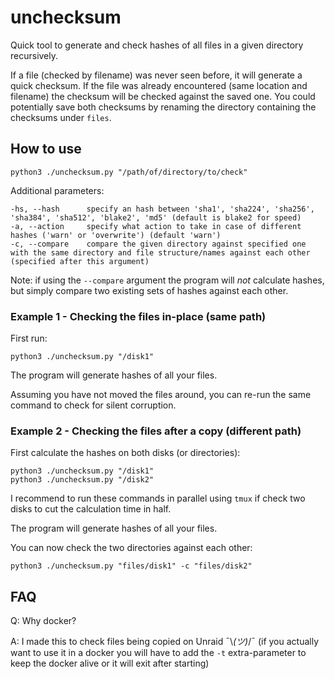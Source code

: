 # unchecksum

Quick tool to generate and check hashes of all files in a given directory recursively.

If a file (checked by filename) was never seen before, it will generate a quick checksum. If the file was already encountered (same location and filename) the checksum will be checked against the saved one. You could potentially save both checksums by renaming the directory containing the checksums under `files`.

## How to use
```
python3 ./unchecksum.py "/path/of/directory/to/check"
```

Additional parameters:
```
-hs, --hash      specify an hash between 'sha1', 'sha224', 'sha256', 'sha384', 'sha512', 'blake2', 'md5' (default is blake2 for speed)
-a, --action     specify what action to take in case of different hashes ('warn' or 'overwrite') (default 'warn')
-c, --compare    compare the given directory against specified one with the same directory and file structure/names against each other (specified after this argument)
```
Note: if using the `--compare` argument the program will *not* calculate hashes, but simply compare two existing sets of hashes against each other.

### Example 1 - Checking the files in-place (same path)
First run:
```
python3 ./unchecksum.py "/disk1"
```

The program will generate hashes of all your files.

Assuming you have not moved the files around, you can re-run the same command to check for silent corruption.

### Example 2 - Checking the files after a copy (different path)
First calculate the hashes on both disks (or directories):
```
python3 ./unchecksum.py "/disk1"
python3 ./unchecksum.py "/disk2"
```
I recommend to run these commands in parallel using `tmux` if check two disks to cut the calculation time in half.

The program will generate hashes of all your files.

You can now check the two directories against each other:
```
python3 ./unchecksum.py "files/disk1" -c "files/disk2"
```

## FAQ
Q: Why docker?

A: I made this to check files being copied on Unraid ¯\\_(ツ)_/¯ (if you actually want to use it in a docker you will have to add the `-t` extra-parameter to keep the docker alive or it will exit after starting)
